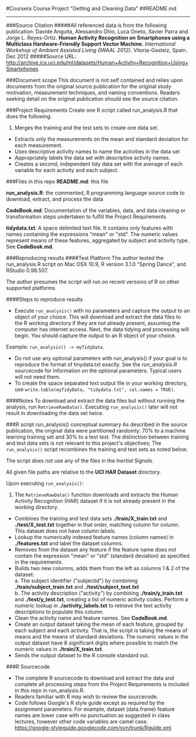 #Coursera Course Project "Getting and Cleaning Data"
##README.md
***
###Source Citation
#####All referenced data is from the following publication:
Davide Anguita, Alessandro Ghio, Luca Oneto, Xavier Parra and Jorge L. Reyes-Ortiz.
**Human Activity Recognition on Smartphones using a Multiclass Hardware-Friendly Support Vector Machine.**
_International Workshop of Ambient Assisted Living (IWAAL 2012)_. Vitoria-Gasteiz, Spain. Dec 2012
#####Source URL:
<http://archive.ics.uci.edu/ml/datasets/Human+Activity+Recognition+Using+Smartphones>

###Document scope
This document is not self contained and relies upon documents from the original source publication for the original study motivation, measurement techniques, and naming conventions. Readers seeking detail on the original publication should see the source citation.

###Project Requirements
Create one R script called run_analysis.R that does the following.

1. Merges the training and the test sets to create one data set.
- Extracts only the measurements on the mean and standard deviation for each measurement. 
- Uses descriptive activity names to name the activities in the data set
- Appropriately labels the data set with descriptive activity names. 
- Creates a second, independent tidy data set with the average of each variable for each activity and each subject.

###Files in this repo
**README.md**: this file

**run_analysis.R**: the commented, R programming language source code to download, extract, and process the data

**CodeBook.md**: Documentation of the variables, data, and data cleaning or transformation steps undertaken to fulfill the Project Requirements

**tidydata.txt**: A space delimited text file. It contains only features with names containing the expressions "mean" or "std". The numeric values represent means of these features, aggregated by subject and activity type. See **CodeBook.md**.

###Reproducing results
####Test Platform
The author tested the run_analysis.R script on Mac OSX 10.9, R version 3.1.0 "Spring Dance", and RStudio 0.98.507.

The author presumes the script will run on recent versions of R on other supported platforms.

####Steps to reproduce results
* Execute `run_analysis()` with no parameters and capture the output to an object of your choice. This will download and extract the data files to the R working directory if they are not already present, assuming the computer has internet access. Next, the data tidying and processing will begin. You should capture the output to an R object of your choice.

Example: `run_analysis() -> myTidyData`.

* Do not use any optional parameters with run_analysis() if your goal is to reproduce the format of tinydata.txt exactly. See the _run_analysis.R_ sourcecode for information on the optional parameters. Typical users will not need them.
* To create the space separated text output file in your working directory, use `write.table(myTidyData, "tidydata.txt", col.names = TRUE)`.

####Notes
To download and extract the data files but without running the analysis, run `RetrieveRawData()`. Executing `run_analysis()` later will not result in downloading the data set twice.

###R script run_analysis() conceptual summary
As described in the source publication, the original data were partitioned randomly: 70% to a machine learning training set and 30% to a test test. The distinction between training and test data sets is not relevant to this project's objectives; The `run_analysis()` script recombines the training and test sets as noted below.  

The script does not use any of the files in the _Inertial Signals_.  

All given file paths are relative to the **UCI HAR Dataset** directory.

Upon executing `run_analysis()`:

1. The `RetrieveRawData()` function downloads and extracts the Human Activity Recognition (HAR) dataset if it is not already present in the working directory.
- Combines the training and test data sets **./train/X_train.txt** and **./test/X_test.txt** together in that order, matching column for column. This dataset does not have column labels.
- Lookup the numerically indexed feature names (column names) in **./features.txt** and label the dataset columns.
- Removes from the dataset any feature if the feature name does not contain the expression "mean" or "std" (standard deviation) as specified in the requirements.
- Builds two new columns, adds them from the left as columns 1 & 2 of the dataset:  
   a. The subject identifier ("subjectid") by combining **./train/subject_train.txt** and **./test/subject_test.txt**  
   b. The activity description ("activity") by combining **./train/y_train.txt** and **./test/y_test.txt**, creating a list of numeric activity codes. Perform a numeric lookup in **./activity_labels.txt** to retrieve the text activity descriptions to populate this column.
- Clean the activity name and feature names. See **CodeBook.md**.
- Create an output dataset taking the mean of each feature, grouped by each subject and each activity. That is, the script is taking the means of means and the means of standard deviations.
The numeric values in the output dataset have 8 significant digits where possible to match the numeric values in **./train/X_train.txt**.  
- Sends the output dataset to the R console standard out.

###R Sourcecode
* The complete R sourcecode to download and extract the data and complete all processing steps from the Project Requirements is included in this repo in run_analysis.R.  
* Readers familiar with R may wish to review the sourcecode.
* Code follows Google's R style guide except as required by the assignment parameters. For example, dataset (data.frame) feature names are lower case with no punctuation as suggested in class lectures, however other code variables are camel case.  
<https://google-styleguide.googlecode.com/svn/trunk/Rguide.xml>
